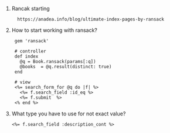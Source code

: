 1. Rancak starting
  
         https://anadea.info/blog/ultimate-index-pages-by-ransack
2. How to start working with ransack?
        
        gem 'ransack'
        
        # controller
        def index
          @q = Book.ransack(params[:q])
          @books  = @q.result(distinct: true)
        end
        
        # view
        <%= search_form_for @q do |f| %>
          <%= f.search_field :id_eq %>
          <%= f.submit  %>
        <% end %>
 
3. What type you have to use for not exact value?
      
       <%= f.search_field :description_cont %>
